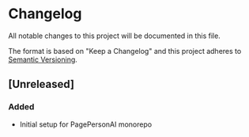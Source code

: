 # Changelog

All notable changes to this project will be documented in this file.

The format is based on "Keep a Changelog" and this project adheres to [Semantic Versioning](https://semver.org/).

## [Unreleased]

### Added

- Initial setup for PagePersonAI monorepo
